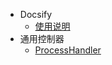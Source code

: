 <!-- _sidebar.md -->

* Docsify
  * [使用说明](/README.md)
* 通用控制器
  * [ProcessHandler](/docs_md/processhandler.md)